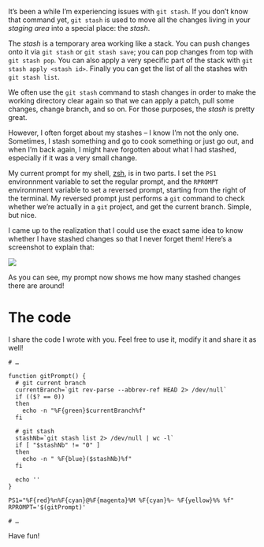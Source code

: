 It’s been a while I’m experiencing issues with `git stash`. If you don’t know that command yet,
`git stash` is used to move all the changes living in your *staging area* into a special place: the
*stash*.

The *stash* is a temporary area working like a stack. You can push changes onto it via `git stash`
or `git stash save`; you can pop changes from top with `git stash pop`. You can also apply a very
specific part of the stack with `git stash apply <stash id>`. Finally you can get the list of all
the stashes with `git stash list`.

We often use the `git stash` command to stash changes in order to make the working directory clear
again so that we can apply a patch, pull some changes, change branch, and so on. For those purposes,
the *stash* is pretty great.

However, I often forget about my stashes – I know I’m not the only one. Sometimes, I stash something
and go to cook something or just go out, and when I’m back again, I might have forgotten about what
I had stashed, especially if it was a very small change.

My current prompt for my shell, [zsh](http://www.zsh.org/), is in two parts. I set the `PS1`
environnment variable to set the regular prompt, and the `RPROMPT` environnment variable to set a
reversed prompt, starting from the right of the terminal. My reversed prompt just performs a `git`
command to check whether we’re actually in a `git` project, and get the current branch. Simple, but
nice.

I came up to the realization that I could use the exact same idea to know whether I have stashed
changes so that I never forget them! Here’s a screenshot to explain that:

![](http://phaazon.net/pub/git_stash_shell.png)

As you can see, my prompt now shows me how many stashed changes there are around!

# The code

I share the code I wrote with you. Feel free to use it, modify it and share it as well!

```
# …

function gitPrompt() {
  # git current branch
  currentBranch=`git rev-parse --abbrev-ref HEAD 2> /dev/null`
  if (($? == 0))
  then
    echo -n "%F{green}$currentBranch%f"
  fi

  # git stash
  stashNb=`git stash list 2> /dev/null | wc -l`
  if [ "$stashNb" != "0" ]
  then
    echo -n " %F{blue}($stashNb)%f"
  fi

  echo ''
}

PS1="%F{red}%n%F{cyan}@%F{magenta}%M %F{cyan}%~ %F{yellow}%% %f"
RPROMPT='$(gitPrompt)'

# …
```

Have fun!
